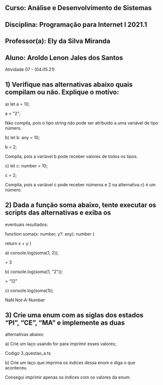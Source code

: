 ## Curso: Análise e Desenvolvimento de Sistemas
## Disciplina: Programação para Internet I 2021.1
## Professor(a): Ely da Silva Miranda
## Aluno: Aroldo Lenon Jales dos Santos

Atividade 07 - (04.05.21)

## 1) Verifique nas alternativas abaixo quais compilam ou não. Explique o motivo:

a) let a = 10;

a = "2";

Não compila,  pois o tipo string não pode ser atribuído a uma variável de tipo número.

b) let b: any = 10;

b = 2;

Compila, pois a variável b pode receber valores de todos os tipos.

c) let c: number = 10;

c = 2;

Compila, pois a variável c pode receber números e 2 na alternativa c) é um número.

## 2) Dada a função soma abaixo, tente executar os scripts das alternativas e exiba os
eventuais resultados:

function soma(x: number, y?: any): number {

return x + y
}

a) console.log(soma(1, 2));

= 3

b) console.log(soma(1, "2"));

= “12”

c) console.log(soma(1));

NaN Not-A-Number

## 3) Crie uma enum com as siglas dos estados “PI”, “CE”, “MA” e implemente as duas
alternativas abaixo:

a) Crie um laço usando for para imprimir esses valores;

Codigo 3_questao_a.ts

b) Crie um laço que imprima os índices dessa enum e diga o que aconteceu.

Consegui imprimir apenas os índices com os valores da enum.
